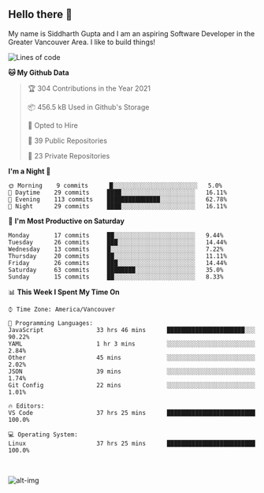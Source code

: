 ## Hello there :wave:

My name is Siddharth Gupta and I am an aspiring Software Developer in the Greater Vancouver Area. I like to build things!

<!-- ![gif](https://github.com/siddg97/siddg97/blob/master/dino.gif) -->

<!--START_SECTION:waka-->
![Lines of code](https://img.shields.io/badge/From%20Hello%20World%20I%27ve%20Written-4.2%20million%20lines%20of%20code-blue)

**🐱 My Github Data** 

> 🏆 304 Contributions in the Year 2021
 > 
> 📦 456.5 kB Used in Github's Storage 
 > 
> 💼 Opted to Hire
 > 
> 📜 39 Public Repositories 
 > 
> 🔑 23 Private Repositories  
 > 
**I'm a Night 🦉** 

```text
🌞 Morning    9 commits      █░░░░░░░░░░░░░░░░░░░░░░░░   5.0% 
🌆 Daytime    29 commits     ████░░░░░░░░░░░░░░░░░░░░░   16.11% 
🌃 Evening    113 commits    ███████████████░░░░░░░░░░   62.78% 
🌙 Night      29 commits     ████░░░░░░░░░░░░░░░░░░░░░   16.11%

```
📅 **I'm Most Productive on Saturday** 

```text
Monday       17 commits     ██░░░░░░░░░░░░░░░░░░░░░░░   9.44% 
Tuesday      26 commits     ███░░░░░░░░░░░░░░░░░░░░░░   14.44% 
Wednesday    13 commits     █░░░░░░░░░░░░░░░░░░░░░░░░   7.22% 
Thursday     20 commits     ██░░░░░░░░░░░░░░░░░░░░░░░   11.11% 
Friday       26 commits     ███░░░░░░░░░░░░░░░░░░░░░░   14.44% 
Saturday     63 commits     ████████░░░░░░░░░░░░░░░░░   35.0% 
Sunday       15 commits     ██░░░░░░░░░░░░░░░░░░░░░░░   8.33%

```


📊 **This Week I Spent My Time On** 

```text
⌚︎ Time Zone: America/Vancouver

💬 Programming Languages: 
JavaScript               33 hrs 46 mins      ██████████████████████░░░   90.22% 
YAML                     1 hr 3 mins         ░░░░░░░░░░░░░░░░░░░░░░░░░   2.84% 
Other                    45 mins             ░░░░░░░░░░░░░░░░░░░░░░░░░   2.02% 
JSON                     39 mins             ░░░░░░░░░░░░░░░░░░░░░░░░░   1.74% 
Git Config               22 mins             ░░░░░░░░░░░░░░░░░░░░░░░░░   1.01%

🔥 Editors: 
VS Code                  37 hrs 25 mins      █████████████████████████   100.0%

💻 Operating System: 
Linux                    37 hrs 25 mins      █████████████████████████   100.0%

```


<!--END_SECTION:waka-->

<br>

![alt-img](https://github-readme-stats.vercel.app/api?username=siddg97&count_private=true&theme=nightowl&show_icons=true)

